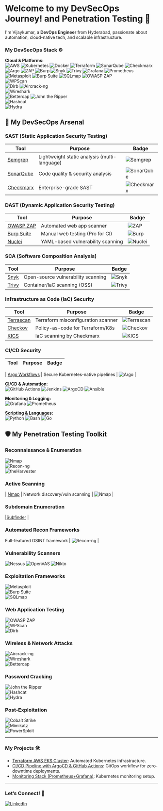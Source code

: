 # Welcome to my DevSecOps Journey! and Penetration Testing 🚀  

I'm Vijaykumar, a **DevOps Engineer** from Hyderabad, passionate about automation, cloud-native tech, and scalable infrastructure.  

### My DevSecOps Stack ⚙️  

**Cloud & Platforms:**  
![AWS](https://img.shields.io/badge/-AWS-232F3E?logo=amazon-aws&logoColor=white)
![Kubernetes](https://img.shields.io/badge/-Kubernetes-326CE5?logo=kubernetes&logoColor=white)
![Docker](https://img.shields.io/badge/-Docker-2496ED?logo=docker&logoColor=white)
![Terraform](https://img.shields.io/badge/-Terraform-623CE4?logo=terraform&logoColor=white)
![SonarQube](https://img.shields.io/badge/-SonarQube-4E9BCD?logo=sonarqube&logoColor=white)
![Checkmarx](https://img.shields.io/badge/-Checkmarx-00B388?logo=checkmarx&logoColor=white)
![Argo](https://img.shields.io/badge/-Argo-EF7B4D?logo=argo&logoColor=white)
![ZAP](https://img.shields.io/badge/-OWASP_ZAP-000000?logo=owasp&logoColor=white)
![Burp](https://img.shields.io/badge/-Burp_Suite-000000?logo=burp-suite&logoColor=white) 
![Snyk](https://img.shields.io/badge/-Snyk-4C4C73?logo=snyk&logoColor=white)
![Trivy](https://img.shields.io/badge/-Trivy-1904DA?logo=trivy&logoColor=white)
![Grafana](https://img.shields.io/badge/-Grafana-F46800?logo=grafana&logoColor=white)
![Prometheus](https://img.shields.io/badge/-Prometheus-E6522C?logo=prometheus&logoColor=white)
![Metasploit](https://img.shields.io/badge/-Metasploit-ED1C24logo=metasploit&logoColor=white) 
![Burp Suite](https://img.shields.io/badge/-Burp_Suite-000000?logo=burpsuite&logoColor=white) 
![SQLmap](https://img.shields.io/badge/-SQLmap-4479A1?logo=sqlmap&logoColor=white)
![OWASP ZAP](https://img.shields.io/badge/-OWASP_ZAP-000000?logo=owasp&logoColor=white)  
![WPScan](https://img.shields.io/badge/-WPScan-21759B?logo=wordpress&logoColor=white)  
![Dirb](https://img.shields.io/badge/-Dirb-000000?logo=linux&logoColor=white)
![Aircrack-ng](https://img.shields.io/badge/-Aircrack--ng-000000?logo=aircrackng&logoColor=white)  
![Wireshark](https://img.shields.io/badge/-Wireshark-1679A7?logo=wireshark&logoColor=white)  
![Bettercap](https://img.shields.io/badge/-Bettercap-000000?logo=linux&logoColor=white) 
![John the Ripper](https://img.shields.io/badge/-John_the_Ripper-000000?logo=john-the-ripper&logoColor=white)  
![Hashcat](https://img.shields.io/badge/-Hashcat-000000?logo=hashcat&logoColor=white)  
![Hydra](https://img.shields.io/badge/-Hydra-FF0000?logo=gnu-bash&logoColor=white)  

 


## 🔐 My DevSecOps Arsenal

### **SAST (Static Application Security Testing)**
| Tool | Purpose | Badge |
|------|---------|-------|
| [Semgrep](https://semgrep.dev/) | Lightweight static analysis (multi-language) | ![Semgrep](https://img.shields.io/badge/-Semgrep-000000?logo=semgrep&logoColor=white) |
| [SonarQube](https://www.sonarqube.org/) | Code quality & security analysis | ![SonarQube](https://img.shields.io/badge/-SonarQube-4E9BCD?logo=sonarqube&logoColor=white) |
| [Checkmarx](https://checkmarx.com/) | Enterprise-grade SAST | ![Checkmarx](https://img.shields.io/badge/-Checkmarx-00B388?logo=checkmarx&logoColor=white) |


### **DAST (Dynamic Application Security Testing)**
| Tool | Purpose | Badge |
|------|---------|-------|
| [OWASP ZAP](https://www.zaproxy.org/) | Automated web app scanner | ![ZAP](https://img.shields.io/badge/-OWASP_ZAP-000000?logo=owasp&logoColor=white) |
| [Burp Suite](https://portswigger.net/burp) | Manual web testing (Pro for CI) | ![Burp](https://img.shields.io/badge/-Burp_Suite-000000?logo=burp-suite&logoColor=white) |
| [Nuclei](https://nuclei.projectdiscovery.io/) | YAML-based vulnerability scanning | ![Nuclei](https://img.shields.io/badge/-Nuclei-00ADD8?logo=go&logoColor=white) |

### **SCA (Software Composition Analysis)**
| Tool | Purpose | Badge |
|------|---------|-------|
| [Snyk](https://snyk.io/) | Open-source vulnerability scanning | ![Snyk](https://img.shields.io/badge/-Snyk-4C4C73?logo=snyk&logoColor=white) |
| [Trivy](https://github.com/aquasecurity/trivy) | Container/IaC scanning (OSS) | ![Trivy](https://img.shields.io/badge/-Trivy-1904DA?logo=trivy&logoColor=white) |

### **Infrastructure as Code (IaC) Security**
| Tool | Purpose | Badge |
|------|---------|-------|
| [Terrascan](https://github.com/accurics/terrascan) | Terraform misconfiguration scanner | ![Terrascan](https://img.shields.io/badge/-Terrascan-623CE4?logo=terraform&logoColor=white) |
| [Checkov](https://www.checkov.io/) | Policy-as-code for Terraform/K8s | ![Checkov](https://img.shields.io/badge/-Checkov-000000?logo=python&logoColor=white) |
| [KICS](https://kics.io/) | IaC scanning by Checkmarx | ![KICS](https://img.shields.io/badge/-KICS-00B388?logo=checkmarx&logoColor=white) |

### **CI/CD Security**
| Tool | Purpose | Badge |
|------|---------|-------|

| [Argo Workflows](https://argoproj.github.io/) | Secure Kubernetes-native pipelines | ![Argo](https://img.shields.io/badge/-Argo-EF7B4D?logo=argo&logoColor=white) |


**CI/CD & Automation:**  
![GitHub Actions](https://img.shields.io/badge/-GitHub_Actions-2088FF?logo=github-actions&logoColor=white)
![Jenkins](https://img.shields.io/badge/-Jenkins-D24939?logo=jenkins&logoColor=white)
![ArgoCD](https://img.shields.io/badge/-ArgoCD-EF7B4D?logo=argo&logoColor=white)
![Ansible](https://img.shields.io/badge/-Ansible-EE0000?logo=ansible&logoColor=white)


**Monitoring & Logging:**  
![Grafana](https://img.shields.io/badge/-Grafana-F46800?logo=grafana&logoColor=white)
![Prometheus](https://img.shields.io/badge/-Prometheus-E6522C?logo=prometheus&logoColor=white)  
 

**Scripting & Languages:**  
![Python](https://img.shields.io/badge/-Python-3776AB?logo=python&logoColor=white)
![Bash](https://img.shields.io/badge/-Bash-4EAA25?logo=gnu-bash&logoColor=white)
![Go](https://img.shields.io/badge/-Go-00ADD8?logo=go&logoColor=white)  


## 🛡️ My Penetration Testing Toolkit  

### **Reconnaissance & Enumeration**  
![Nmap](https://img.shields.io/badge/-Nmap-1575F9?logo=gnu-bash&logoColor=white)  
![Recon-ng](https://img.shields.io/badge/-Recon--ng-FF6600?logo=python&logoColor=white)  
![theHarvester](https://img.shields.io/badge/-theHarvester-000000?logo=linux&logoColor=white) 

### **Active Scanning**

| [Nmap](https://nmap.org/) | Network discovery/vuln scanning | ![Nmap](https://img.shields.io/badge/-Nmap-1575F9?logo=gnu-bash&logoColor=white) |


### **Subdomain Enumeration**

|[Subfinder](https://img.shields.io/badge/-Subfinder-00ADD8?logo=go&logoColor=white) |



### **Automated Recon Frameworks**

Full-featured OSINT framework | ![Recon-ng](https://img.shields.io/badge/-Recon--ng-FF6600?logo=python&logoColor=white) |

### **Vulnerability Scanners**  
![Nessus](https://img.shields.io/badge/-Nessus-00A98F?logo=tenable&logoColor=white)  ![OpenVAS](https://img.shields.io/badge/-OpenVAS-4B8B3E?logo=openvas&logoColor=white) 
![Nikto](https://img.shields.io/badge/-Nikto-000000?logo=linux&logoColor=white)  

### **Exploitation Frameworks**  
![Metasploit](https://img.shields.io/badge/-Metasploit-ED1C24?logo=metasploit&logoColor=white)  
![Burp Suite](https://img.shields.io/badge/-Burp_Suite-000000?logo=burp-suite&logoColor=white)  
![SQLmap](https://img.shields.io/badge/-SQLmap-4479A1?logo=sqlmap&logoColor=white)  

### **Web Application Testing**  
![OWASP ZAP](https://img.shields.io/badge/-OWASP_ZAP-000000?logo=owasp&logoColor=white)  
![WPScan](https://img.shields.io/badge/-WPScan-21759B?logo=wordpress&logoColor=white)  
![Dirb](https://img.shields.io/badge/-Dirb-000000?logo=linux&logoColor=white)  

### **Wireless & Network Attacks**  
![Aircrack-ng](https://img.shields.io/badge/-Aircrack--ng-000000?logo=aircrack-ng&logoColor=white)  
![Wireshark](https://img.shields.io/badge/-Wireshark-1679A7?logo=wireshark&logoColor=white)  
![Bettercap](https://img.shields.io/badge/-Bettercap-000000?logo=linux&logoColor=white)  

### **Password Cracking**  
![John the Ripper](https://img.shields.io/badge/-John_the_Ripper-000000?logo=john-the-ripper&logoColor=white)  
![Hashcat](https://img.shields.io/badge/-Hashcat-000000?logo=hashcat&logoColor=white)  
![Hydra](https://img.shields.io/badge/-Hydra-FF0000?logo=gnu-bash&logoColor=white)  

### **Post-Exploitation**  
![Cobalt Strike](https://img.shields.io/badge/-Cobalt_Strike-000000?logo=cobalt-strike&logoColor=white)  
![Mimikatz](https://img.shields.io/badge/-Mimikatz-000000?logo=windows-terminal&logoColor=white)  
![PowerSploit](https://img.shields.io/badge/-PowerSploit-5391FE?logo=powershell&logoColor=white)  


---

### My Projects 🛠️  
- [Terraform AWS EKS Cluster](https://github.com/yourusername/terraform-aws-eks): Automated Kubernetes infrastructure.  
- [CI/CD Pipeline with ArgoCD & GitHub Actions](https://github.com/yourusername/gitops-argocd): GitOps workflow for zero-downtime deployments.  
- [Monitoring Stack (Prometheus+Grafana)](https://github.com/yourusername/k8s-monitoring): Kubernetes monitoring setup.  

---



### Let’s Connect! 🤝  
[![LinkedIn](https://img.shields.io/badge/-LinkedIn-0A66C2?logo=linkedin&logoColor=white)](https://www.linkedin.com/in/vijaykumarkoduru/)
 
